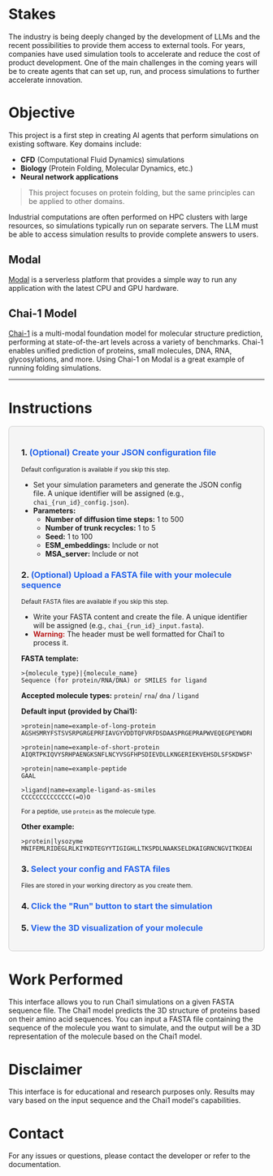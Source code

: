 <style>
code[class*="language-bash"], pre[class*="language-bash"] {
  background: #fff !important;
}
</style>

# Stakes

The industry is being deeply changed by the development of LLMs and the recent possibilities to provide them access to external tools. For years, companies have used simulation tools to accelerate and reduce the cost of product development. One of the main challenges in the coming years will be to create agents that can set up, run, and process simulations to further accelerate innovation.

# Objective

This project is a first step in creating AI agents that perform simulations on existing software. Key domains include:
- **CFD** (Computational Fluid Dynamics) simulations
- **Biology** (Protein Folding, Molecular Dynamics, etc.)
- **Neural network applications**

> This project focuses on protein folding, but the same principles can be applied to other domains.

Industrial computations are often performed on HPC clusters with large resources, so simulations typically run on separate servers. The LLM must be able to access simulation results to provide complete answers to users.

## Modal
[Modal](https://modal.com/) is a serverless platform that provides a simple way to run any application with the latest CPU and GPU hardware.

## Chai-1 Model
[Chai-1](https://www.chaidiscovery.com/blog/introducing-chai-1) is a multi-modal foundation model for molecular structure prediction, performing at state-of-the-art levels across a variety of benchmarks. Chai-1 enables unified prediction of proteins, small molecules, DNA, RNA, glycosylations, and more. Using Chai-1 on Modal is a great example of running folding simulations.

---

# Instructions

<div style="background-color:#f5f5f5; border-radius:8px; padding:18px 24px; margin-bottom:24px; border:1px solid #cccccc;">

### 1. <span style="color:#2563eb;">(Optional) Create your JSON configuration file</span>
<small>Default configuration is available if you skip this step.</small>

- Set your simulation parameters and generate the JSON config file. A unique identifier will be assigned (e.g., `chai_{run_id}_config.json`).
- **Parameters:**
  - <b>Number of diffusion time steps:</b> 1 to 500
  - <b>Number of trunk recycles:</b> 1 to 5
  - <b>Seed:</b> 1 to 100
  - <b>ESM_embeddings:</b> Include or not
  - <b>MSA_server:</b> Include or not

### 2. <span style="color:#2563eb;">(Optional) Upload a FASTA file with your molecule sequence</span>
<small>Default FASTA files are available if you skip this step.</small>

- Write your FASTA content and create the file. A unique identifier will be assigned (e.g., `chai_{run_id}_input.fasta`).
- <b style="color:#b91c1c;">Warning:</b> The header must be well formatted for Chai1 to process it.

**FASTA template:**
```fasta
>{molecule_type}|{molecule_name}
Sequence (for protein/RNA/DNA) or SMILES for ligand
```

**Accepted  molecule types:** 
 `protein`/ `rna`/  `dna` / `ligand`

**Default input (provided by Chai1):**
```fasta
>protein|name=example-of-long-protein
AGSHSMRYFSTSVSRPGRGEPRFIAVGYVDDTQFVRFDSDAASPRGEPRAPWVEQEGPEYWDRETQKYKRQAQTDRVSLRNLRGYYNQSEAGSHTLQWMFGCDLGPDGRLLRGYDQSAYDGKDYIALNEDLRSWTAADTAAQITQRKWEAAREAEQRRAYLEGTCVEWLRRYLENGKETLQRAEHPKTHVTHHPVSDHEATLRCWALGFYPAEITLTWQWDGEDQTQDTELVETRPAGDGTFQKWAAVVVPSGEEQRYTCHVQHEGLPEPLTLRWEP

>protein|name=example-of-short-protein
AIQRTPKIQVYSRHPAENGKSNFLNCYVSGFHPSDIEVDLLKNGERIEKVEHSDLSFSKDWSFYLLYYTEFTPTEKDEYACRVNHVTLSQPKIVKWDRDM

>protein|name=example-peptide
GAAL

>ligand|name=example-ligand-as-smiles
CCCCCCCCCCCCCC(=O)O
```
<small>For a peptide, use `protein` as the molecule type.</small>

**Other example:**
```fasta
>protein|lysozyme
MNIFEMLRIDEGLRLKIYKDTEGYYTIGIGHLLTKSPDLNAAKSELDKAIGRNCNGVITKDEAEKLFNQDVDAAVRGILRNAKLKPVYDSLDAVRRCAAINQVFQMGETGVAGFTNSLRMLQQKRWDEAAVNLAKSRWYNQTPDRAKRVITTFRTGTWDAYKNL
```
### 3. <span style="color:#2563eb;">Select your config and FASTA files</span>
<small>Files are stored in your working directory as you create them.</small>

### 4. <span style="color:#2563eb;">Click the "Run" button to start the simulation</span>

### 5. <span style="color:#2563eb;">View the 3D visualization of your molecule</span>
</div>


# Work Performed
This interface allows you to run Chai1 simulations on a given FASTA sequence file. The Chai1 model predicts the 3D structure of proteins based on their amino acid sequences. You can input a FASTA file containing the sequence of the molecule you want to simulate, and the output will be a 3D representation of the molecule based on the Chai1 model.

# Disclaimer
This interface is for educational and research purposes only. Results may vary based on the input sequence and the Chai1 model's capabilities.

# Contact
For any issues or questions, please contact the developer or refer to the documentation.
